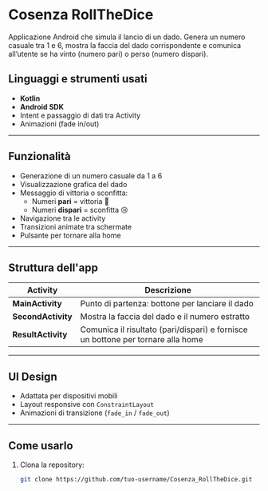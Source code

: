 # Cosenza RollTheDice

Applicazione Android che simula il lancio di un dado.
Genera un numero casuale tra 1 e 6, mostra la faccia del dado corrispondente e comunica all’utente se ha vinto (numero pari) o perso (numero dispari).

## Linguaggi e strumenti usati

- **Kotlin**
- **Android SDK**
- Intent e passaggio di dati tra Activity
- Animazioni (fade in/out)

---

## Funzionalità

- Generazione di un numero casuale da 1 a 6
- Visualizzazione grafica del dado
- Messaggio di vittoria o sconfitta:
  - Numeri **pari** = vittoria 🎉
  - Numeri **dispari** = sconfitta 😢
- Navigazione tra le activity
- Transizioni animate tra schermate
- Pulsante per tornare alla home

---

## Struttura dell'app

| Activity        | Descrizione |
|----------------|-------------|
| **MainActivity**    | Punto di partenza: bottone per lanciare il dado |
| **SecondActivity**  | Mostra la faccia del dado e il numero estratto |
| **ResultActivity**  | Comunica il risultato (pari/dispari) e fornisce un bottone per tornare alla home |

---

## UI Design

- Adattata per dispositivi mobili
- Layout responsive con `ConstraintLayout`
- Animazioni di transizione (`fade_in` / `fade_out`)

---

## Come usarlo

1. Clona la repository:
   ```bash
   git clone https://github.com/tuo-username/Cosenza_RollTheDice.git
